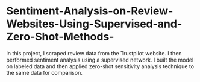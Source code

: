 # Sentiment-Analysis-on-Review-Websites-Using-Supervised-and-Zero-Shot-Methods-
In this project, I scraped review data from the Trustpilot website. 
I then performed sentiment analysis using a supervised network. 
I built the model on labeled data and then applied zero-shot sensitivity analysis technique to the same data 
for comparison.
